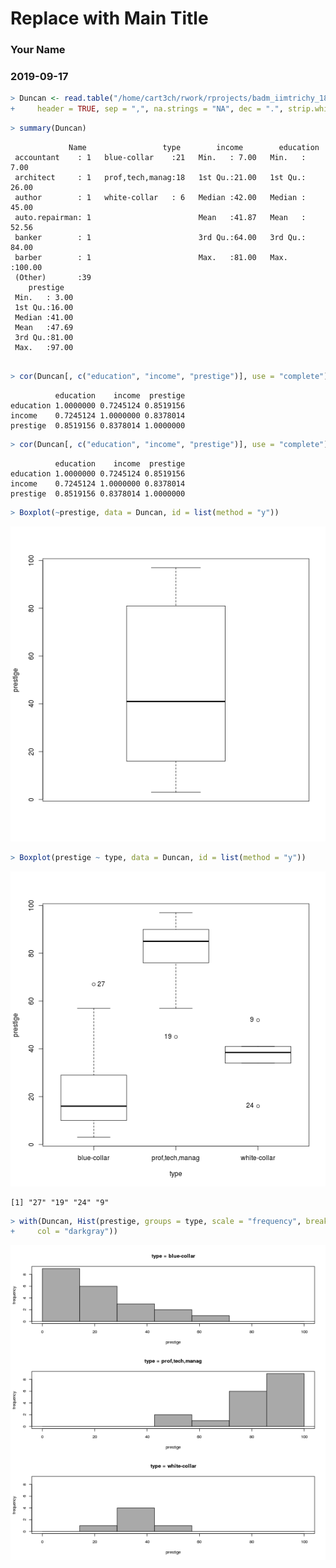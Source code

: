 <!-- R Commander Markdown Template -->

Replace with Main Title
=======================

### Your Name

### 2019-09-17








```r
> Duncan <- read.table("/home/cart3ch/rwork/rprojects/badm_iimtrichy_18-20/data/Duncan.csv", 
+     header = TRUE, sep = ",", na.strings = "NA", dec = ".", strip.white = TRUE)
```


```r
> summary(Duncan)
```

```
             Name                 type        income        education     
 accountant    : 1   blue-collar    :21   Min.   : 7.00   Min.   :  7.00  
 architect     : 1   prof,tech,manag:18   1st Qu.:21.00   1st Qu.: 26.00  
 author        : 1   white-collar   : 6   Median :42.00   Median : 45.00  
 auto.repairman: 1                        Mean   :41.87   Mean   : 52.56  
 banker        : 1                        3rd Qu.:64.00   3rd Qu.: 84.00  
 barber        : 1                        Max.   :81.00   Max.   :100.00  
 (Other)       :39                                                        
    prestige    
 Min.   : 3.00  
 1st Qu.:16.00  
 Median :41.00  
 Mean   :47.69  
 3rd Qu.:81.00  
 Max.   :97.00  
                
```


```r
> cor(Duncan[, c("education", "income", "prestige")], use = "complete")
```

```
          education    income  prestige
education 1.0000000 0.7245124 0.8519156
income    0.7245124 1.0000000 0.8378014
prestige  0.8519156 0.8378014 1.0000000
```


```r
> cor(Duncan[, c("education", "income", "prestige")], use = "complete")
```

```
          education    income  prestige
education 1.0000000 0.7245124 0.8519156
income    0.7245124 1.0000000 0.8378014
prestige  0.8519156 0.8378014 1.0000000
```


```r
> Boxplot(~prestige, data = Duncan, id = list(method = "y"))
```

<img src="figure/unnamed-chunk-7-1.png" title="plot of chunk unnamed-chunk-7" alt="plot of chunk unnamed-chunk-7" width="750" />


```r
> Boxplot(prestige ~ type, data = Duncan, id = list(method = "y"))
```

<img src="figure/unnamed-chunk-8-1.png" title="plot of chunk unnamed-chunk-8" alt="plot of chunk unnamed-chunk-8" width="750" />

```
[1] "27" "19" "24" "9" 
```


```r
> with(Duncan, Hist(prestige, groups = type, scale = "frequency", breaks = "Sturges", 
+     col = "darkgray"))
```

<img src="figure/unnamed-chunk-9-1.png" title="plot of chunk unnamed-chunk-9" alt="plot of chunk unnamed-chunk-9" width="750" />


